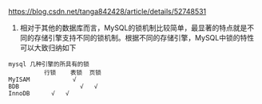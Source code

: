 
https://blog.csdn.net/tanga842428/article/details/52748531

1. 相对于其他的数据库而言，MySQL的锁机制比较简单，最显著的特点就是不同的存储引擎支持不同的锁机制。根据不同的存储引擎，MySQL中锁的特性可以大致归纳如下

```
mysql 几种引擎的所具有的锁
  	      行锁 	表锁 	页锁
MyISAM 	  	      √ 	 
BDB 	  	        √ 	√
InnoDB   	√ 	√ 	 
```
